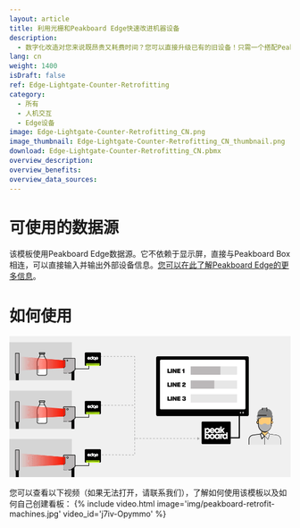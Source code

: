 ```yaml
---
layout: article
title: 利用光栅和Peakboard Edge快速改进机器设备
description: 
  - 数字化改造对您来说既昂贵又耗费时间？您可以直接升级已有的旧设备！只需一个搭配Peakboard Edge的企业版Peakboard Box和一个可输出数据的标准光栅。您可以利用该模板可视化收集的数据，并直接将其传达给相关人员。马上下载吧！
lang: cn
weight: 1400
isDraft: false
ref: Edge-Lightgate-Counter-Retrofitting
category:
  - 所有
  - 人机交互
  - Edge设备
image: Edge-Lightgate-Counter-Retrofitting_CN.png
image_thumbnail: Edge-Lightgate-Counter-Retrofitting_CN_thumbnail.png
download: Edge-Lightgate-Counter-Retrofitting_CN.pbmx
overview_description:
overview_benefits:
overview_data_sources:
---
```

# 可使用的数据源

该模板使用Peakboard Edge数据源。它不依赖于显示屏，直接与Peakboard Box相连，可以直接输入并输出外部设备信息。[您可以在此了解Peakboard Edge的更多信息](https://peakboard.com/produkt/peakboard-edge/)。

# 如何使用

![image_live](img/peakboard-edge-production-light-barrier.gif)

您可以查看以下视频（如果无法打开，请联系我们），了解如何使用该模板以及如何自己创建看板：
{% include video.html image='img/peakboard-retrofit-machines.jpg' video_id='j7iv-Opymmo' %}
